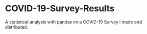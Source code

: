 # COVID-19-Survey-Results
A statistical analysis with pandas on a COVID-19 Survey I made and distributed.
